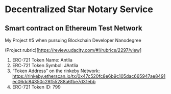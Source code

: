 # Decentralized Star Notary Service
## Smart contract on Ethereum Test Network

My Project #5 when pursuing Blockchain Developer Nanodegree

(Project rubric)[https://review.udacity.com/#!/rubrics/2297/view]



1) ERC-721 Token Name: Antlia
2) ERC-721 Token Symbol: JAntlia
3) “Token Address” on the rinkeby Network: https://rinkeby.etherscan.io/tx/0x47c520fc8e6b9c105dac665947ae8491ec06dc84350c28f55288a6fbe7d31ebb
4) ERC-721 Token ID: 799